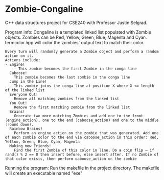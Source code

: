# Zombie-Congaline
C++ data structures project for CSE240 with Professor Justin Selgrad. 

Program info:
    Congaline is a templated linked list populated with Zombie objects. Zombies can be Red, Yellow, Green,
    Blue, Magenta and Cyan. termcolor.hpp will color the zombies' output text to match their color.
    
    Every turn will randomly generate a Zombie object and perform a random action on it. 
    Actions include: 
    - Engine!
        - This zombie becomes the first Zombie in the conga line
      Caboose! 
        This zombie becomes the last zombie in the conga line
      Jump in the Line! 
        This zombie joins the conga line at position X where X <= length of the linked list
      Everyone Out! 
        Remove all matching zombies from the linked list
      You Out! 
        Remove the first matching zombie from the linked list
      Brains! 
        Generate two more matching Zombies and add one to the front (engine_action), one to the end (caboose_action) and one to the middle (round down).
      Rainbow Brains! 
        Perform an engine_action on the zombie that was generated. Add one of each zombie color to the end via caboose_action in this order: Red, Yellow, Green, Blue, Cyan, Magenta
      Making new Friends! 
        Find the first Zombie of this color in line. Do a coin flip – if rand() % 2 == 0 then insert before, else insert after. If no Zombie of that color exists, then perform caboose_action on the zombie

Running the program:
    Run the makefile in the project directory. The makefile will create an executable named "exe"
